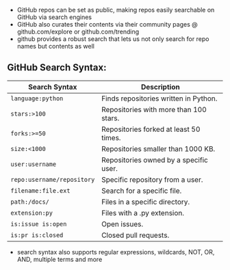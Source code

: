 
- GitHub repos can be set as public, making repos easily searchable on GitHub via search engines
- GitHub also curates their contents via their community pages @ github.com/explore or github.com/trending
- github provides a robust search that lets us not only search for repo names but contents as well

## GitHub Search Syntax:

|Search Syntax|Description|
|---|---|
|`language:python`|Finds repositories written in Python.|
|`stars:>100`|Repositories with more than 100 stars.|
|`forks:>=50`|Repositories forked at least 50 times.|
|`size:<1000`|Repositories smaller than 1000 KB.|
|`user:username`|Repositories owned by a specific user.|
|`repo:username/repository`|Specific repository from a user.|
|`filename:file.ext`|Search for a specific file.|
|`path:/docs/`|Files in a specific directory.|
|`extension:py`|Files with a .py extension.|
|`is:issue is:open`|Open issues.|
|`is:pr is:closed`|Closed pull requests.|
- search syntax also supports regular expressions, wildcards, NOT, OR, AND, multiple terms and more